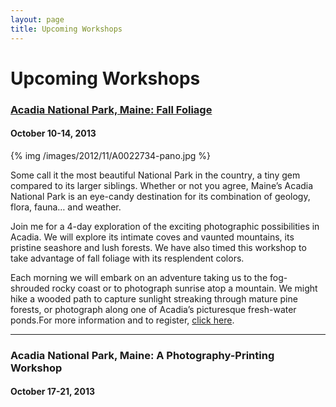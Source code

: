 ```yaml
---
layout: page
title: Upcoming Workshops
---
```

# Upcoming Workshops

### [Acadia National Park, Maine: Fall Foliage](http://www.nikoniansacademy.com/all/viewWorkshop.html?course_id=1057)

#### October 10-14, 2013

{% img /images/2012/11/A0022734-pano.jpg %}

Some call it the most beautiful National Park in the country, a tiny gem compared to its larger siblings. Whether or not you agree, Maine’s Acadia National Park is an eye-candy destination for its combination of geology, flora, fauna… and weather.

Join me for a 4-day exploration of the exciting photographic possibilities in Acadia. We will explore its intimate coves and vaunted mountains, its pristine seashore and lush forests. We have also timed this workshop to take advantage of fall foliage with its resplendent colors.

Each morning we will embark on an adventure taking us to the fog-shrouded rocky coast or to photograph sunrise atop a mountain. We might hike a wooded path to capture sunlight streaking through mature pine forests, or photograph along one of Acadia’s picturesque fresh-water ponds.For more information and to register, [click here](http://www.nikoniansacademy.com/all/viewWorkshop.html?course_id=1057).

---

### Acadia National Park, Maine: A Photography-Printing Workshop 
#### October 17-21, 2013
